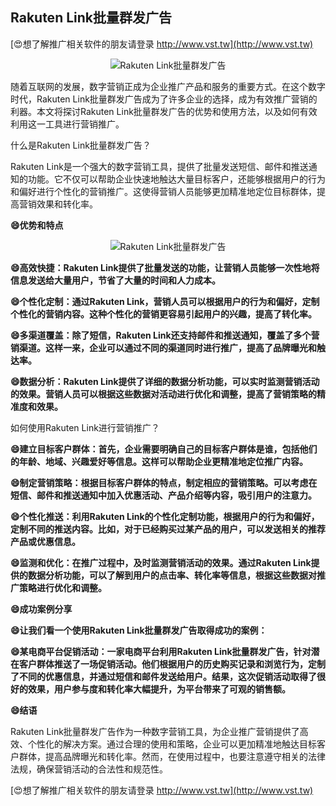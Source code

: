 ## **Rakuten Link批量群发广告**

[😍想了解推广相关软件的朋友请登录 http://www.vst.tw](http://www.vst.tw)

 <center><img src="https://vst.tw/MP4/tuiguang/png/7.png" alt="Rakuten Link批量群发广告"></center>

随着互联网的发展，数字营销正成为企业推广产品和服务的重要方式。在这个数字时代，Rakuten Link批量群发广告成为了许多企业的选择，成为有效推广营销的利器。本文将探讨Rakuten Link批量群发广告的优势和使用方法，以及如何有效利用这一工具进行营销推广。

什么是Rakuten Link批量群发广告？

Rakuten Link是一个强大的数字营销工具，提供了批量发送短信、邮件和推送通知的功能。它不仅可以帮助企业快速地触达大量目标客户，还能够根据用户的行为和偏好进行个性化的营销推广。这使得营销人员能够更加精准地定位目标群体，提高营销效果和转化率。

**😄优势和特点**

 <center><img src="https://vst.tw/MP4/tuiguang/png/8.png" alt="Rakuten Link批量群发广告"></center>

**😄高效快捷：Rakuten Link提供了批量发送的功能，让营销人员能够一次性地将信息发送给大量用户，节省了大量的时间和人力成本。**

**😄个性化定制：通过Rakuten Link，营销人员可以根据用户的行为和偏好，定制个性化的营销内容。这种个性化的营销更容易引起用户的兴趣，提高了转化率。**

**😄多渠道覆盖：除了短信，Rakuten Link还支持邮件和推送通知，覆盖了多个营销渠道。这样一来，企业可以通过不同的渠道同时进行推广，提高了品牌曝光和触达率。**

**😄数据分析：Rakuten Link提供了详细的数据分析功能，可以实时监测营销活动的效果。营销人员可以根据这些数据对活动进行优化和调整，提高了营销策略的精准度和效果。**

如何使用Rakuten Link进行营销推广？

**😄建立目标客户群体：首先，企业需要明确自己的目标客户群体是谁，包括他们的年龄、地域、兴趣爱好等信息。这样可以帮助企业更精准地定位推广内容。**

**😄制定营销策略：根据目标客户群体的特点，制定相应的营销策略。可以考虑在短信、邮件和推送通知中加入优惠活动、产品介绍等内容，吸引用户的注意力。**

**😄个性化推送：利用Rakuten Link的个性化定制功能，根据用户的行为和偏好，定制不同的推送内容。比如，对于已经购买过某产品的用户，可以发送相关的推荐产品或优惠信息。**

**😄监测和优化：在推广过程中，及时监测营销活动的效果。通过Rakuten Link提供的数据分析功能，可以了解到用户的点击率、转化率等信息，根据这些数据对推广策略进行优化和调整。**

**😄成功案例分享**

**😄让我们看一个使用Rakuten Link批量群发广告取得成功的案例：**

**😄某电商平台促销活动：一家电商平台利用Rakuten Link批量群发广告，针对潜在客户群体推送了一场促销活动。他们根据用户的历史购买记录和浏览行为，定制了不同的优惠信息，并通过短信和邮件发送给用户。结果，这次促销活动取得了很好的效果，用户参与度和转化率大幅提升，为平台带来了可观的销售额。**

**😄结语**

Rakuten Link批量群发广告作为一种数字营销工具，为企业推广营销提供了高效、个性化的解决方案。通过合理的使用和策略，企业可以更加精准地触达目标客户群体，提高品牌曝光和转化率。然而，在使用过程中，也要注意遵守相关的法律法规，确保营销活动的合法性和规范性。

[😍想了解推广相关软件的朋友请登录 http://www.vst.tw](http://www.vst.tw)



